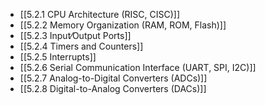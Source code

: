 

- [[5.2.1 CPU Architecture (RISC, CISC)]]
- [[5.2.2 Memory Organization (RAM, ROM, Flash)]]
- [[5.2.3 Input⁄Output Ports]]
- [[5.2.4 Timers and Counters]]
- [[5.2.5 Interrupts]]
- [[5.2.6 Serial Communication Interface (UART, SPI, I2C)]]
- [[5.2.7 Analog-to-Digital Converters (ADCs)]]
- [[5.2.8 Digital-to-Analog Converters (DACs)]]